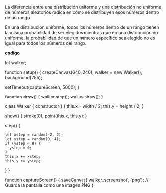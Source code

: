 La diferencia entre una distribución uniforme y una distribución no uniforme de números aleatorios radica en cómo se distribuyen esos números dentro de un rango.

En una distribución uniforme, todos los números dentro de un rango tienen la misma probabilidad de ser elegidos mientras que en una distribución no uniforme, la probabilidad de que un número específico sea elegido no es igual para todos los números del rango. 


**codigo**

let walker;

function setup() {
  createCanvas(640, 240);
  walker = new Walker();
  background(255);
  
  setTimeout(captureScreen, 5000);
}

function draw() {
  walker.step();
  walker.show();
}

class Walker {
  constructor() {
    this.x = width / 2;
    this.y = height / 2;
  }

  show() {
    stroke(0);
    point(this.x, this.y);
  }

  step() {

    let xstep = random(-2, 2); 
    let ystep = random(0, 4);  
    if (ystep < 0) {
      ystep = 0;
    }
    this.x += xstep;
    this.y += ystep;
  }
}

function captureScreen() {
  saveCanvas('walker_screenshot', 'png'); // Guarda la pantalla como una imagen PNG
}
